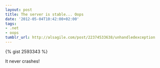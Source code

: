 ```yaml
---
layout: post
title: The server is stable... Oops
date: '2012-05-04T10:42:00+02:00'
tags:
- .net
- oops
tumblr_url: http://alsagile.com/post/22374533638/unhandledexception
---
```

{% gist 2593343 %}

It never crashes!
